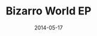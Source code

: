 ---
type: single
title: Bizarro World EP
date: 2014-05-17
img: /images/singles/bizarro-world-ep.jpg
permalink: /music/singles/:title/
discs:
  - tracks:
    - Bizarro World
    - You're Tearing Me Down
    - Close The Door
    - Keeping The Force
    - Life On Mars?
---